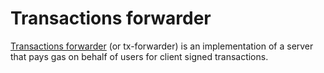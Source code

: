 # Transactions forwarder

[Transactions forwarder](https://github.com/iden3/tx-forwarder) (or tx-forwarder) is an implementation of a  server that pays gas on behalf of users for client signed transactions.